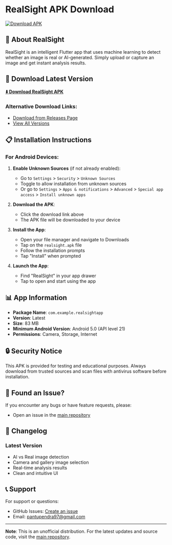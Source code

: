 # RealSight APK Download

[![Download APK](https://img.shields.io/badge/Download-APK-blue?style=for-the-badge&logo=android)](https://github.com/upendrapant/realsight-apk/releases/latest/download/realsight.apk)

## 📱 About RealSight

RealSight is an intelligent Flutter app that uses machine learning to detect whether an image is real or AI-generated. Simply upload or capture an image and get instant analysis results.

## 🔗 Download Latest Version

**[⬇️ Download RealSight APK](https://github.com/upendrapant/realsight-apk/releases/latest/download/realsight.apk)**

### Alternative Download Links:
- [Download from Releases Page](https://github.com/upendrapant/realsight-apk/releases)
- [View All Versions](https://github.com/upendrapant/realsight-apk/releases)

## 📋 Installation Instructions

### For Android Devices:

1. **Enable Unknown Sources** (if not already enabled):
   - Go to `Settings` > `Security` > `Unknown Sources`
   - Toggle to allow installation from unknown sources
   - Or go to `Settings` > `Apps & notifications` > `Advanced` > `Special app access` > `Install unknown apps`

2. **Download the APK**:
   - Click the download link above
   - The APK file will be downloaded to your device

3. **Install the App**:
   - Open your file manager and navigate to Downloads
   - Tap on the `realsight.apk` file
   - Follow the installation prompts
   - Tap "Install" when prompted

4. **Launch the App**:
   - Find "RealSight" in your app drawer
   - Tap to open and start using the app

## 📊 App Information

- **Package Name**: `com.example.realsightapp`
- **Version**: Latest
- **Size**: 83 MB
- **Minimum Android Version**: Android 5.0 (API level 21)
- **Permissions**: Camera, Storage, Internet

## 🔒 Security Notice

This APK is provided for testing and educational purposes. Always download from trusted sources and scan files with antivirus software before installation.

## 🐛 Found an Issue?

If you encounter any bugs or have feature requests, please:
- Open an issue in the [main repository](https://github.com/upendrapant/realsight)

## 📝 Changelog

### Latest Version
- AI vs Real image detection
- Camera and gallery image selection
- Real-time analysis results
- Clean and intuitive UI

## 📞 Support

For support or questions:
- GitHub Issues: [Create an issue](https://github.com/upendrapant/realsight/issues)
- Email: pantupendra97@gmail.com

---

**Note**: This is an unofficial distribution. For the latest updates and source code, visit the [main repository](https://github.com/upendrapant/realsight).
